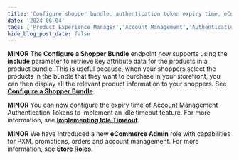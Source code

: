 ```yaml
---
title: 'Configure shopper bundle, authentication token expiry time, eCommerce Admin role'
date: '2024-06-04'
tags: ['Product Experience Manager','Account Management','Authentication']
hide_blog_post_date: false
---
```

**MINOR** The **Configure a Shopper Bundle** endpoint now supports using the **include** parameter to retrieve key attribute data for the products in a product bundle. This is useful because, when your shoppers select the products in the bundle that they want to purchase in your storefront, you can then display all the relevant product information to your shoppers. See **[Configure a Shopper Bundle](/docs/api/pxm/catalog/configure-by-context-product)**.

**MINOR** You can now configure the expiry time of Account Management Authentication Tokens to implement an idle timeout feature. For more information, see **[Implementing Idle Timeout](/guides/How-To/Accounts/implement-idle-timeout)**.

**MINOR** We have Introduced a new **eCommerce Admin** role with capabilities for PXM, promotions, orders and account management. For more information, see **[Store Roles](/guides/Getting-Started/team-management)**.

